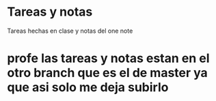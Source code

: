 # Tareas y notas
Tareas hechas en clase y notas del one note

# profe las tareas y notas estan en el otro branch que es el de master ya que asi solo me deja subirlo
